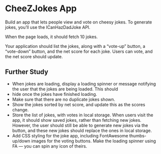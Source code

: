 # CheeZJokes App
 
 Build an app that lets people view and vote on cheesy jokes. To generate jokes, you’ll use the ICanHazDadJoke API.

When the page loads, it should fetch 10 jokes.

Your application should list the jokes, along with a “vote-up” button, a “vote-down” button, and the net score for each joke. Users can vote, and the net score should update.

## Further Study
<ul>
<li>When jokes are loading, display a loading spinner or message notifying the user that the jokes are being loaded. This should <li>hide once the jokes have finished loading.</li>
<li>Make sure that there are no duplicate jokes shown.</li>
<li>Show the jokes sorted by net score, and update this as the scores change.</li>
<li>Store the list of jokes, with votes in local storage. When users visit the app, it should show saved jokes, rather than fetching new jokes. However, the user should still be able to generate new jokes via the button, and these new jokes should replace the ones in local storage.</li>
<li>Add CSS styling for the joke app, including FontAwesome thumbs-up/down images for the voting buttons. Make the loading spinner using FA — you can spin any icon of theirs.</li>
  </ul>
